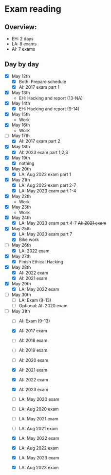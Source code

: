 # Exam reading
## Overview:
- EH: 2 days
- LA: 8 exams
- AI: 7 exams
  
## Day by day
- [x] May 12th
  - [x] Both: Prepare schedule
  - [x] AI: 2017 exam part 1
- [x] May 13th
  - EH: Hacking and report (13-NA)
- [x] May 14th
  - [x] EH: Hacking and report (9-14)
- [x] May 15th
  - Work
- [x] May 16th
  - Work
- [ ] May 17th
  - [x] AI: 2017 exam part 2
- [x] May 18th
  - [x] AI: 2023 exam part 1,2,3
- [x] May 19th
  - [x] nothing 
- [x] May 20th
  - [x] LA: Aug 2023 exam part 1
- [x] May 21th
  - [x] LA: Aug 2023 exam part 2-7
  - [x] LA: May 2023 exam part 1-4
- [x] May 22th
  - Work
- [x] May 23th
  - Work
- [x] May 24th
  - [x] LA: May 2023 exam part 4-7 ~~AI: 2021 exam~~
- [x] May 25th
  - [x] LA: May 2023 exam part 7
  - [x] Bike work
- [ ] May 26th
  - [x] LA: 2022 exam
- [x] May 27th
  - [x] Finish Ethical Hacking
- [x] May 28th
  - [x] AI: 2022 exam
  - [x] AI: 2021 exam
- [x] May 29th
  - [x] LA: May 2022 exam
- [ ] May 30th
  - [ ] LA: Exam (9-13)
  - [ ] Optional: AI: 2020 exam
- [ ] May 31th
  - [ ] AI: Exam (9-13)

  - [x] AI: 2017 exam
  - [ ] AI: 2018 exam
  - [ ] AI: 2019 exam
  - [ ] AI: 2020 exam
  - [x] AI: 2021 exam
  - [x] AI: 2022 exam
  - [x] AI: 2023 exam

  - [ ] LA: May 2020 exam
  - [ ] LA: Aug 2020 exam
  - [ ] LA: May 2021 exam
  - [ ] LA: Aug 2021 exam
  - [x] LA: May 2022 exam
  - [x] LA: Aug 2022 exam
  - [x] LA: May 2023 exam
  - [x] LA: Aug 2023 exam

